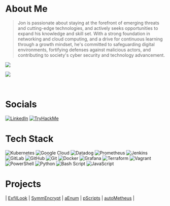 # About Me

> Jon is passionate about staying at the forefront of emerging threats and cutting-edge technologies, and actively seeks opportunities to expand his knowledge and skill set. With a strong foundation in networking and cloud computing, and a drive for continuous learning through a growth mindset, he's committed to safeguarding digital environments, fortifying defenses against malicious actors, and contributing to society's cyber security and technology advancement.

![](https://github-readme-stats.vercel.app/api/top-langs/?username=JonmarCorpuz&theme=dark&hide_border=false&include_all_commits=true&count_private=false&layout=compact)

![](https://github-readme-stats.vercel.app/api/top-langs/?username=JonmarCorpuz&layout=pie)

<br>

# Socials

[![LinkedIn](https://img.shields.io/badge/LinkedIn-0A66C2?style=for-the-badge&logo=linkedin&logoColor=white)](https://linkedin.com/in/JonmarCorpuz) [![TryHackMe](https://img.shields.io/badge/TryHackMe-E60000?style=for-the-badge&logo=tryhackme&logoColor=white)](https://tryhackme.com/p/JonmarCorpuz) 

# Tech Stack

![Kubernetes](https://img.shields.io/badge/kubernetes-%23326ce5.svg?style=for-the-badge&logo=kubernetes&logoColor=white)  ![Google Cloud](https://img.shields.io/badge/GoogleCloud-%234285F4.svg?style=for-the-badge&logo=google-cloud&logoColor=white) ![Datadog](https://img.shields.io/badge/datadog-%23632CA6.svg?style=for-the-badge&logo=datadog&logoColor=white) ![Prometheus](https://img.shields.io/badge/Prometheus-E6522C?style=for-the-badge&logo=Prometheus&logoColor=white) ![Jenkins](https://img.shields.io/badge/jenkins-%232C5263.svg?style=for-the-badge&logo=jenkins&logoColor=white) ![GitLab](https://img.shields.io/badge/gitlab-%23181717.svg?style=for-the-badge&logo=gitlab&logoColor=white) ![GitHub](https://img.shields.io/badge/github-%23121011.svg?style=for-the-badge&logo=github&logoColor=white) ![Git](https://img.shields.io/badge/git-%23F05033.svg?style=for-the-badge&logo=git&logoColor=white) ![Docker](https://img.shields.io/badge/docker-%230db7ed.svg?style=for-the-badge&logo=docker&logoColor=white) ![Grafana](https://img.shields.io/badge/grafana-%23F46800.svg?style=for-the-badge&logo=grafana&logoColor=white) ![Terraform](https://img.shields.io/badge/terraform-%235835CC.svg?style=for-the-badge&logo=terraform&logoColor=white) ![Vagrant](https://img.shields.io/badge/vagrant-%231563FF.svg?style=for-the-badge&logo=vagrant&logoColor=white) ![PowerShell](https://img.shields.io/badge/PowerShell-%235391FE.svg?style=for-the-badge&logo=powershell&logoColor=white) ![Python](https://img.shields.io/badge/python-3670A0?style=for-the-badge&logo=python&logoColor=ffdd54) ![Bash Script](https://img.shields.io/badge/bash_script-%23121011.svg?style=for-the-badge&logo=gnu-bash&logoColor=white) ![JavaScript](https://img.shields.io/badge/JavaScript-F7DF1E?style=for-the-badge&logo=javascript&logoColor=black)


# Projects

| [ExfilLook](https://github.com/JonmarCorpuz/ExfilLook/tree/main) | [SymmEncrypt](https://github.com/JonmarCorpuz/SymmEncrypt) | [aEnum](https://github.com/JonmarCorpuz/aEnum/tree/main) | [pScripts](https://github.com/JonmarCorpuz/pScripts) | [autoMetheus](https://github.com/JonmarCorpuz/autoMetheus) |
  
<!-- ![](https://github-readme-stats.vercel.app/api?username=JonmarCorpuz&theme=dark&hide_border=false&include_all_commits=true&count_private=false) ![](https://github-readme-stats.vercel.app/api/top-langs/?username=JonmarCorpuz&theme=dark&hide_border=false&include_all_commits=true&count_private=false&layout=compact) -->

<!-- Proudly created with GPRM ( https://gprm.itsvg.in ) -->
